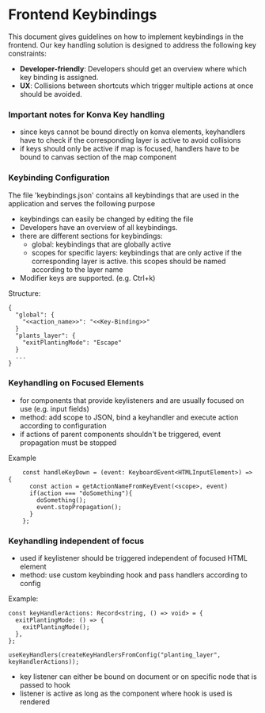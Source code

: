 # Frontend Keybindings

This document gives guidelines on how to implement keybindings in the frontend.
Our key handling solution is designed to address the following key constraints:

- **Developer-friendly**: Developers should get an overview where which key binding is assigned.
- **UX**: Collisions between shortcuts which trigger multiple actions at once should be avoided.

### Important notes for Konva Key handling

- since keys cannot be bound directly on konva elements, keyhandlers have to check if the corresponding layer is active to avoid collisions
- if keys should only be active if map is focused, handlers have to be bound to canvas section of the map component

### Keybinding Configuration

The file 'keybindings.json' contains all keybindings that are used in the application and serves the following purpose

- keybindings can easily be changed by editing the file
- Developers have an overview of all keybindings.
- there are different sections for keybindings:
  - global: keybindings that are globally active
  - scopes for specific layers: keybindings that are only active if the corresponding layer is active. this scopes should be named according to the layer name
- Modifier keys are supported. (e.g. Ctrl+k)

Structure:

```
{
  "global": {
    "<<action_name>>": "<<Key-Binding>>"
  }
  "plants_layer": {
    "exitPlantingMode": "Escape"
  }
  ...
}
```

### Keyhandling on Focused Elements

- for components that provide keylisteners and are usually focused on use (e.g. input fields)
- method: add scope to JSON, bind a keyhandler and execute action according to configuration
- if actions of parent components shouldn't be triggered, event propagation must be stopped

Example

```
    const handleKeyDown = (event: KeyboardEvent<HTMLInputElement>) => {
      const action = getActionNameFromKeyEvent(<scope>, event)
      if(action === "doSomething"){
        doSomething();
        event.stopPropagation();
      }
    };
```

### Keyhandling independent of focus

- used if keylistener should be triggered independent of focused HTML element
- method: use custom keybinding hook and pass handlers according to config

Example:

```
const keyHandlerActions: Record<string, () => void> = {
  exitPlantingMode: () => {
    exitPlantingMode();
  },
};

useKeyHandlers(createKeyHandlersFromConfig("planting_layer", keyHandlerActions));
```

- key listener can either be bound on document or on specific node that is passed to hook
- listener is active as long as the component where hook is used is rendered
